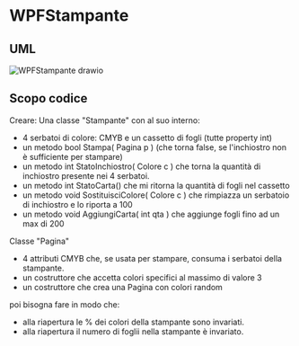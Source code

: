 # WPFStampante
## UML
![WPFStampante drawio](https://github.com/DavideBernardii/WPFStampante/assets/127590023/ba6ab9db-b7bd-4ecc-b76c-b2d91e59dfcb)
## Scopo codice
Creare:
Una classe "Stampante" con al suo interno:
- 4 serbatoi di colore: CMYB e un cassetto di fogli (tutte property int)
- un metodo bool Stampa( Pagina p ) (che torna false, se l'inchiostro non è sufficiente per stampare)
- un metodo int StatoInchiostro( Colore c ) che torna la quantità di inchiostro presente nei 4 serbatoi.
- un metodo int StatoCarta() che mi ritorna la quantità di fogli nel cassetto
- un metodo void SostituisciColore( Colore c ) che rimpiazza un serbatoio di inchiostro e lo riporta a 100
- un metodo void AggiungiCarta( int qta ) che aggiunge fogli fino ad un max di 200

Classe "Pagina" 
- 4 attributi CMYB che, se usata per stampare, consuma i serbatoi della stampante.
- un costruttore che accetta colori specifici al massimo di valore 3
- un costruttore che crea una Pagina con colori random

poi bisogna fare in modo che:
  - alla riapertura le % dei colori della stampante sono invariati.
  - alla riapertura il numero di foglii nella stampante è invariato.
